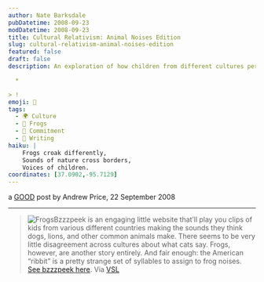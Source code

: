 ```yaml
---
author: Nate Barksdale
pubDatetime: 2008-09-23
modDatetime: 2008-09-23
title: Cultural Relativism: Animal Noises Edition
slug: cultural-relativism-animal-noises-edition
featured: false
draft: false
description: An exploration of how children from different cultures perceive animal sounds, highlighting the fascinating variations in frog sounds.  

  *

> !
emoji: 🐸  
tags:
  - 🌍 Culture
  - 🐸 Frogs
  - 🔄 Commitment
  - 📝 Writing
haiku: |
    Frogs croak differently,  
    Sounds of nature cross borders,  
    Voices of children.  
coordinates: [37.0902,-95.7129]
---
```


a [GOOD](https://www.google.com/search?q=%22GOOD%22%20good.is) post by Andrew Price, 22 September 2008

---

> ![Frogs](http://culture-making.com/media/1222113518-frogs_210.jpg)Bzzzpeek is an engaging little website that’ll play you clips of kids from various different countries making the sounds they think dogs, lions, and other common animals make. There seems to be very little disagreement across cultures about what cats say. Frogs, however, are another story entirely. And fair enough: the American “ribbit” is a pretty strange set of syllables to assign to frog noises. [See bzzzpeek here](http://www.flat33.com/bzzzpeek/index1.html#). Via [VSL](http://web.archive.org/web/20111017192258/http://www.veryshortlist.com/vsl/daily.cfm/review/624/Website/bzzzpeek/?tp)
